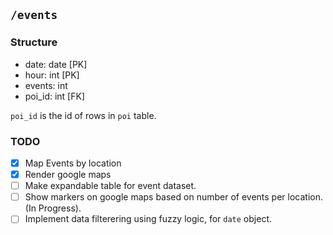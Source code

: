 
## `/events`
### Structure
- date: date [PK]
- hour: int [PK]
- events: int
- poi_id: int [FK]

`poi_id` is the id of rows in `poi` table.
### TODO
- [x] Map Events by location
- [x] Render google maps
- [ ] Make expandable table for event dataset.
- [ ] Show markers on google maps based on number of events per location. (In Progress).
- [ ] Implement data filterering using fuzzy logic, for `date` object.